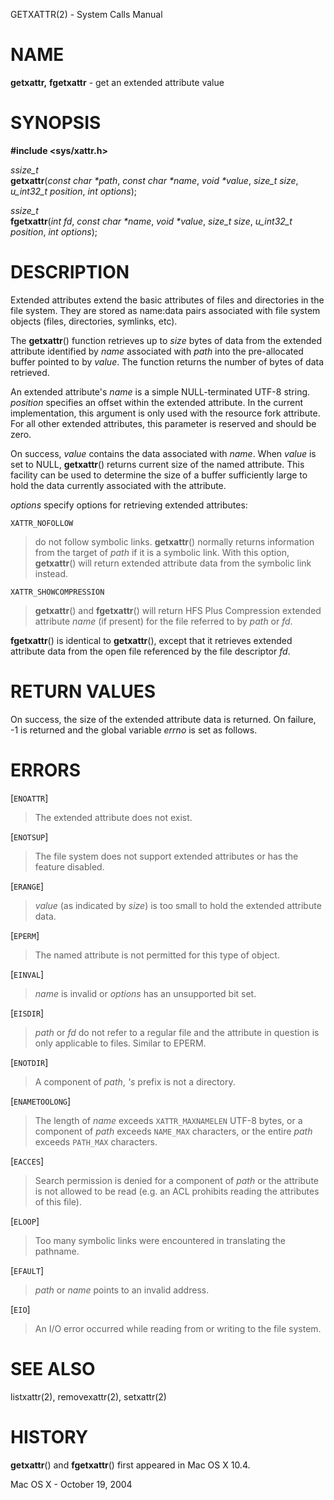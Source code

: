 GETXATTR(2) - System Calls Manual

# NAME

**getxattr,**
**fgetxattr** - get an extended attribute value

# SYNOPSIS

**#include &lt;sys/xattr.h&gt;**

*ssize\_t*  
**getxattr**(*const char \*path*, *const char \*name*, *void \*value*, *size\_t size*, *u\_int32\_t position*, *int options*);

*ssize\_t*  
**fgetxattr**(*int fd*, *const char \*name*, *void \*value*, *size\_t size*, *u\_int32\_t position*, *int options*);

# DESCRIPTION

Extended attributes extend the basic attributes of files and
directories in the file system.  They are stored as name:data pairs
associated with file system objects (files, directories, symlinks, etc).

The
**getxattr**()
function retrieves up to
*size*
bytes of data from the extended attribute identified by
*name*
associated with
*path*
into the pre-allocated buffer pointed to by
*value*.
The function returns the number of bytes of data retrieved.

An extended attribute's
*name*
is a simple NULL-terminated UTF-8 string.
*position*
specifies an offset within the extended attribute.  In the current
implementation, this argument is only used with the resource fork attribute.
For all other extended attributes, this parameter is reserved and should
be zero.

On success,
*value*
contains the data associated with
*name*.
When
*value*
is set to NULL,
**getxattr**()
returns current size of the named attribute.  This facility can be used
to determine the size of a buffer sufficiently large to hold the data
currently associated with the attribute.

*options*
specify options for retrieving extended attributes:

`XATTR_NOFOLLOW`

> do not follow symbolic links.
> **getxattr**()
> normally returns information from the target of
> *path*
> if it is a symbolic link.  With this option,
> **getxattr**()
> will return extended attribute data from the symbolic link instead.

`XATTR_SHOWCOMPRESSION`

> **getxattr**()
> and
> **fgetxattr**()
> will return HFS Plus Compression extended attribute
> *name*
> (if present) for the file referred to by
> *path*
> or
> *fd*.

**fgetxattr**()
is identical to
**getxattr**(),
except that it retrieves extended attribute data from the open file
referenced by the file descriptor
*fd*.

# RETURN VALUES

On success, the size of the extended attribute data is returned.  On
failure, -1 is returned and the global variable
*errno*
is set as follows.

# ERRORS

\[`ENOATTR`]

> The extended attribute does not exist.

\[`ENOTSUP`]

> The file system does not support extended attributes or has the feature
> disabled.

\[`ERANGE`]

> *value*
> (as indicated by
> *size*)
> is too small to hold the extended attribute data.

\[`EPERM`]

> The named attribute is not permitted for this type of object.

\[`EINVAL`]

> *name*
> is invalid or
> *options*
> has an unsupported bit set.

\[`EISDIR`]

> *path*
> or
> *fd*
> do not refer to a regular file and the attribute in question is only
> applicable to files.  Similar to EPERM.

\[`ENOTDIR`]

> A component of
> *path*, *'s*
> prefix is not a directory.

\[`ENAMETOOLONG`]

> The length of
> *name*
> exceeds
> `XATTR_MAXNAMELEN`
> UTF-8 bytes, or a component of
> *path*
> exceeds
> `NAME_MAX`
> characters, or the entire
> *path*
> exceeds
> `PATH_MAX`
> characters.

\[`EACCES`]

> Search permission is denied for a component of
> *path*
> or the attribute is not allowed to be read (e.g. an ACL prohibits reading
> the attributes of this file).

\[`ELOOP`]

> Too many symbolic links were encountered in translating the pathname.

\[`EFAULT`]

> *path*
> or
> *name*
> points to an invalid address.

\[`EIO`]

> An I/O error occurred while reading from or writing to the file system.

# SEE ALSO

listxattr(2),
removexattr(2),
setxattr(2)

# HISTORY

**getxattr**()
and
**fgetxattr**()
first appeared in Mac OS X 10.4.

Mac OS X - October 19, 2004
